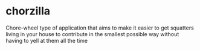 chorzilla
=========

Chore-wheel type of application that aims to make it easier to get squatters living in your house to contribute in the smallest possible way without having to yell at them all the time
